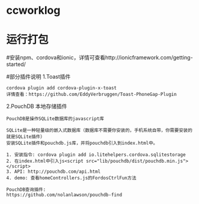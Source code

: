 # ccworklog

# 运行打包
  #安装npm、cordova和ionic，详情可查看http://ionicframework.com/getting-started/

#部分插件说明
  1.Toast插件
  
    cordova plugin add cordova-plugin-x-toast
    详情查看：https://github.com/EddyVerbruggen/Toast-PhoneGap-Plugin

  2.PouchDB 本地存储插件
  
    PouchDB是操作SQLite数据库的javascript库
  
    SQLite是一种轻量级的嵌入式数据库（数据库不需要你安装的，手机系统自带，你需要安装的就是SQLite插件）
    安装SQLite插件和pouchdb.js库，并将pouchdb引入到index.html中。
  
    1. 安装指令: cordova plugin add io.litehelpers.cordova.sqlitestorage
    2. 在index.html中引入js<script src="lib/pouchdb/dist/pouchdb.min.js"></script>
    3. API: http://pouchdb.com/api.html
    4. demo: 查看homeControllers.js的FordosCtrlFun方法
  
    PouchDB查询插件:
    https://github.com/nolanlawson/pouchdb-find
    
